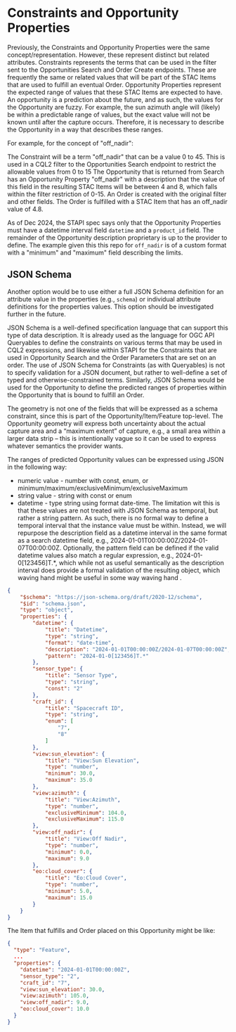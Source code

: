 # Constraints and Opportunity Properties

Previously, the Constraints and Opportunity Properties were the same concept/representation. However, these represent distinct but related attributes. Constraints represents the terms that can be used in the filter sent to the Opportunities Search and Order Create endpoints. These are frequently the same or related values that will be part of the STAC Items that are used to fulfill an eventual Order. Opportunity Properties represent the expected range of values that these STAC Items are expected to have. An opportunity is a prediction about the future, and as such, the values for the Opportunity are fuzzy. For example, the sun azimuth angle will (likely) be within a predictable range of values, but the exact value will not be known until after the capture occurs. Therefore, it is necessary to describe the Opportunity in a way that describes these ranges.

For example, for the concept of "off_nadir":

The Constraint will be a term "off_nadir" that can be a value 0 to 45.
This is used in a CQL2 filter to the Opportunities Search endpoint to restrict the allowable values from 0 to 15
The Opportunity that is returned from Search has an Opportunity Property "off_nadir" with a description that the value of this field in the resulting STAC Items will be between 4 and 8, which falls within the filter restriction of 0-15.
An Order is created with the original filter and other fields.
The Order is fulfilled with a STAC Item that has an off_nadir value of 4.8.

As of Dec 2024, the STAPI spec says only that the Opportunity Properties must have a datetime interval field `datetime` and a `product_id` field. The remainder of the Opportunity description proprietary is up to the provider to define. The example given this this repo for `off_nadir` is of a custom format with a "minimum" and "maximum" field describing the limits.

## JSON Schema

Another option would be to use either a full JSON Schema definition for an attribute value in the properties (e.g., `schema`) or individual attribute definitions for the properties values. This option should be investigated further in the future.

JSON Schema is a well-defined specification language that can support this type of data description. It is already used as the language for OGC API Queryables to define the constraints on various terms that may be used in CQL2 expressions, and likewise within STAPI for the Constraints that are used in Opportunity Search and the Order Parameters that are set on an order. The use of JSON Schema for Constraints (as with Queryables) is not to specify validation for a JSON document, but rather to well-define a set of typed and otherwise-constrained terms. Similarly, JSON Schema would be used for the Opportunity to define the predicted ranges of properties within the Opportunity that is bound to fulfill an Order.

The geometry is not one of the fields that will be expressed as a schema constraint, since this is part of the Opportunity/Item/Feature top-level. The Opportunity geometry will express both uncertainty about the actual capture area and a “maximum extent” of capture, e.g., a small area within a larger data strip – this is intentionally vague so it can be used to express whatever semantics the provider wants.

The ranges of predicted Opportunity values can be expressed using JSON in the following way:

- numeric value - number with const, enum, or minimum/maximum/exclusiveMinimum/exclusiveMaximum
- string value - string with const or enum
- datetime - type string using format date-time. The limitation wit this is that these values are not treated with JSON Schema as temporal, but rather a string pattern. As such, there is no formal way to define a temporal interval that the instance value must be within. Instead, we will repurpose the description field as a datetime interval in the same format as a search datetime field, e.g., 2024-01-01T00:00:00Z/2024-01-07T00:00:00Z.  Optionally, the pattern field can be defined if the valid datetime values also match a regular expression, e.g., 2024-01-0[123456]T.*, which while not as useful semantically as the description interval does provide a formal validation of the resulting object, which waving hand might be useful in some way waving hand .

```json
{
    "$schema": "https://json-schema.org/draft/2020-12/schema",
    "$id": "schema.json",
    "type": "object",
    "properties": {
        "datetime": {
            "title": "Datetime",
            "type": "string",
            "format": "date-time",
            "description": "2024-01-01T00:00:00Z/2024-01-07T00:00:00Z",
            "pattern": "2024-01-0[123456]T.*"
        },
        "sensor_type": {
            "title": "Sensor Type",
            "type": "string",
            "const": "2"
        },
        "craft_id": {
            "title": "Spacecraft ID",
            "type": "string",
            "enum": [
                "7",
                "8"
            ]
        },
        "view:sun_elevation": {
            "title": "View:Sun Elevation",
            "type": "number",
            "minimum": 30.0,
            "maximum": 35.0
        },
        "view:azimuth": {
            "title": "View:Azimuth",
            "type": "number",
            "exclusiveMinimum": 104.0,
            "exclusiveMaximum": 115.0
        },
        "view:off_nadir": {
            "title": "View:Off Nadir",
            "type": "number",
            "minimum": 0.0,
            "maximum": 9.0
        },
        "eo:cloud_cover": {
            "title": "Eo:Cloud Cover",
            "type": "number",
            "minimum": 5.0,
            "maximum": 15.0
        }
    }
}
```

The Item that fulfills and Order placed on this Opportunity might be like:


```json
{
  "type": "Feature",
  ...
  "properties": {
    "datetime": "2024-01-01T00:00:00Z",
    "sensor_type": "2",
    "craft_id": "7",
    "view:sun_elevation": 30.0,
    "view:azimuth": 105.0,
    "view:off_nadir": 9.0,
    "eo:cloud_cover": 10.0
  }
}
```
